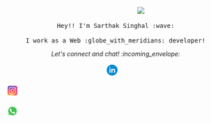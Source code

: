 <p align="center">
  <img src="https://media.giphy.com/media/QHE5gWI0QjqF2/giphy.gif" width="40%" align="right">
  <br><br>
  <samp>
    Hey!! I'm Sarthak Singhal :wave:
    <br><br>
    I work as a Web :globe_with_meridians: developer!
  </samp>
</p>

<p align="center"> 
  <i> Let's connect and chat! :incoming_envelope: </i>
</p>

<p align="center">
  <a href="https://www.linkedin.com/in/sarthak77"><img src="https://github.com/sarthak77/sarthak77/blob/master/icons/icons8-linkedin-circled-48.png" width="30px" alt="LinkedIn"></a> &nbsp; &nbsp;

<a href="https://www.instagram.com/sarthak02singhal/"><img src="https://github.com/sarthak77/sarthak77/blob/master/icons/icons8-instagram-48.png" width="30px" alt="Instagram"></a> &nbsp; &nbsp;

<a href="https://api.whatsapp.com/send?phone=+917981759513"><img src="https://github.com/sarthak77/sarthak77/blob/master/icons/icons8-whatsapp-48.png" width="30px" alt="Whatsapp"></a> &nbsp; &nbsp;
</p>
